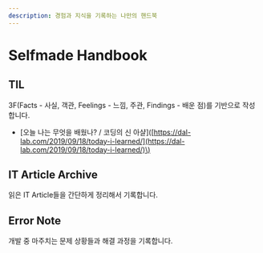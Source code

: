 ```yaml
---
description: 경험과 지식을 기록하는 나만의 핸드북
---
```


# Selfmade Handbook

## TIL

3F\(Facts - 사실, 객관, Feelings - 느낌, 주관, Findings - 배운 점\)를 기반으로 작성합니다.

* \[오늘 나는 무엇을 배웠나? / 코딩의 신 아샬\]\([https://dal-lab.com/2019/09/18/today-i-learned/](https://dal-lab.com/2019/09/18/today-i-learned/)\)

## IT Article Archive

읽은 IT Article들을 간단하게 정리해서 기록합니다.

## Error Note

개발 중 마주치는 문제 상황들과 해결 과정을 기록합니다.

